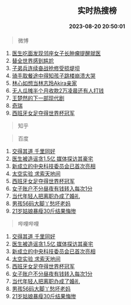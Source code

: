 <div align="center"><h2>实时热搜榜</h2><h4>2023-08-20 20:50:01</h4></div>

> 微博  

1. [医生吃面发现邻座女子长肿瘤提醒就医](https://s.weibo.com/weibo?q=%23%E5%8C%BB%E7%94%9F%E5%90%83%E9%9D%A2%E5%8F%91%E7%8E%B0%E9%82%BB%E5%BA%A7%E5%A5%B3%E5%AD%90%E9%95%BF%E8%82%BF%E7%98%A4%E6%8F%90%E9%86%92%E5%B0%B1%E5%8C%BB%23&t=31&band_rank=1&Refer=top)<br />
2. [替全世界感到尴尬](https://s.weibo.com/weibo?q=%23%E6%9B%BF%E5%85%A8%E4%B8%96%E7%95%8C%E6%84%9F%E5%88%B0%E5%B0%B4%E5%B0%AC%23&t=31&band_rank=2&Refer=top)<br />
3. [子弟兵连续奋战抢修受损堤坝](https://s.weibo.com/weibo?q=%23%E5%AD%90%E5%BC%9F%E5%85%B5%E8%BF%9E%E7%BB%AD%E5%A5%8B%E6%88%98%E6%8A%A2%E4%BF%AE%E5%8F%97%E6%8D%9F%E5%A0%A4%E5%9D%9D%23&t=31&band_rank=3&Refer=top)<br />
4. [骑手取餐途中得知孩子跳楼崩溃大哭](https://s.weibo.com/weibo?q=%23%E9%AA%91%E6%89%8B%E5%8F%96%E9%A4%90%E9%80%94%E4%B8%AD%E5%BE%97%E7%9F%A5%E5%AD%A9%E5%AD%90%E8%B7%B3%E6%A5%BC%E5%B4%A9%E6%BA%83%E5%A4%A7%E5%93%AD%23&t=31&band_rank=4&Refer=top)<br />
5. [林心如想当林志玲Akira亲家](https://s.weibo.com/weibo?q=%23%E6%9E%97%E5%BF%83%E5%A6%82%E6%83%B3%E5%BD%93%E6%9E%97%E5%BF%97%E7%8E%B2Akira%E4%BA%B2%E5%AE%B6%23&t=31&band_rank=5&Refer=top)<br />
6. [无人瓜摊半个月收款2万凌晨还有人打钱](https://s.weibo.com/weibo?q=%23%E6%97%A0%E4%BA%BA%E7%93%9C%E6%91%8A%E5%8D%8A%E4%B8%AA%E6%9C%88%E6%94%B6%E6%AC%BE2%E4%B8%87%E5%87%8C%E6%99%A8%E8%BF%98%E6%9C%89%E4%BA%BA%E6%89%93%E9%92%B1%23&t=31&band_rank=6&Refer=top)<br />
7. [王楚然的下一部现代剧](https://s.weibo.com/weibo?q=%23%E7%8E%8B%E6%A5%9A%E7%84%B6%E7%9A%84%E4%B8%8B%E4%B8%80%E9%83%A8%E7%8E%B0%E4%BB%A3%E5%89%A7%23&t=31&band_rank=7&Refer=top)<br />
8. [奇瑞](https://s.weibo.com/weibo?q=%E5%A5%87%E7%91%9E&t=31&band_rank=8&Refer=top)<br />
9. [西班牙女足夺得世界杯冠军](https://s.weibo.com/weibo?q=%23%E8%A5%BF%E7%8F%AD%E7%89%99%E5%A5%B3%E8%B6%B3%E5%A4%BA%E5%BE%97%E4%B8%96%E7%95%8C%E6%9D%AF%E5%86%A0%E5%86%9B%23&t=31&band_rank=9&Refer=top)<br />

> 知乎  


> 百度  

1. [交得其道 千里同好](https://www.baidu.com/s?wd=%E4%BA%A4%E5%BE%97%E5%85%B6%E9%81%93+%E5%8D%83%E9%87%8C%E5%90%8C%E5%A5%BD&sa=fyb_news&rsv_dl=fyb_news)<br />
2. [医生被造谣贪1.5亿 媒体探访其豪宅](https://www.baidu.com/s?wd=%E5%8C%BB%E7%94%9F%E8%A2%AB%E9%80%A0%E8%B0%A3%E8%B4%AA1.5%E4%BA%BF+%E5%AA%92%E4%BD%93%E6%8E%A2%E8%AE%BF%E5%85%B6%E8%B1%AA%E5%AE%85&sa=fyb_news&rsv_dl=fyb_news)<br />
3. [新成立的中央科技委员会已首次亮相](https://www.baidu.com/s?wd=%E6%96%B0%E6%88%90%E7%AB%8B%E7%9A%84%E4%B8%AD%E5%A4%AE%E7%A7%91%E6%8A%80%E5%A7%94%E5%91%98%E4%BC%9A%E5%B7%B2%E9%A6%96%E6%AC%A1%E4%BA%AE%E7%9B%B8&sa=fyb_news&rsv_dl=fyb_news)<br />
4. [太空实验 求索天地间](https://www.baidu.com/s?wd=%E5%A4%AA%E7%A9%BA%E5%AE%9E%E9%AA%8C+%E6%B1%82%E7%B4%A2%E5%A4%A9%E5%9C%B0%E9%97%B4&sa=fyb_news&rsv_dl=fyb_news)<br />
5. [西班牙女足夺得世界杯冠军](https://www.baidu.com/s?wd=%E8%A5%BF%E7%8F%AD%E7%89%99%E5%A5%B3%E8%B6%B3%E5%A4%BA%E5%BE%97%E4%B8%96%E7%95%8C%E6%9D%AF%E5%86%A0%E5%86%9B&sa=fyb_news&rsv_dl=fyb_news)<br />
6. [女子账户不分昼夜有钱转入每次1分](https://www.baidu.com/s?wd=%E5%A5%B3%E5%AD%90%E8%B4%A6%E6%88%B7%E4%B8%8D%E5%88%86%E6%98%BC%E5%A4%9C%E6%9C%89%E9%92%B1%E8%BD%AC%E5%85%A5%E6%AF%8F%E6%AC%A11%E5%88%86&sa=fyb_news&rsv_dl=fyb_news)<br />
7. [当代年轻人把离职办成了婚礼](https://www.baidu.com/s?wd=%E5%BD%93%E4%BB%A3%E5%B9%B4%E8%BD%BB%E4%BA%BA%E6%8A%8A%E7%A6%BB%E8%81%8C%E5%8A%9E%E6%88%90%E4%BA%86%E5%A9%9A%E7%A4%BC&sa=fyb_news&rsv_dl=fyb_news)<br />
8. [男孩56码大脚丫愁坏老妈](https://www.baidu.com/s?wd=%E7%94%B7%E5%AD%A956%E7%A0%81%E5%A4%A7%E8%84%9A%E4%B8%AB%E6%84%81%E5%9D%8F%E8%80%81%E5%A6%88&sa=fyb_news&rsv_dl=fyb_news)<br />
9. [21岁姑娘暴瘦30斤结果悔惨](https://www.baidu.com/s?wd=21%E5%B2%81%E5%A7%91%E5%A8%98%E6%9A%B4%E7%98%A630%E6%96%A4%E7%BB%93%E6%9E%9C%E6%82%94%E6%83%A8&sa=fyb_news&rsv_dl=fyb_news)<br />

> 哔哩哔哩  

1. [交得其道 千里同好](https://www.baidu.com/s?wd=%E4%BA%A4%E5%BE%97%E5%85%B6%E9%81%93+%E5%8D%83%E9%87%8C%E5%90%8C%E5%A5%BD&sa=fyb_news&rsv_dl=fyb_news)<br />
2. [医生被造谣贪1.5亿 媒体探访其豪宅](https://www.baidu.com/s?wd=%E5%8C%BB%E7%94%9F%E8%A2%AB%E9%80%A0%E8%B0%A3%E8%B4%AA1.5%E4%BA%BF+%E5%AA%92%E4%BD%93%E6%8E%A2%E8%AE%BF%E5%85%B6%E8%B1%AA%E5%AE%85&sa=fyb_news&rsv_dl=fyb_news)<br />
3. [新成立的中央科技委员会已首次亮相](https://www.baidu.com/s?wd=%E6%96%B0%E6%88%90%E7%AB%8B%E7%9A%84%E4%B8%AD%E5%A4%AE%E7%A7%91%E6%8A%80%E5%A7%94%E5%91%98%E4%BC%9A%E5%B7%B2%E9%A6%96%E6%AC%A1%E4%BA%AE%E7%9B%B8&sa=fyb_news&rsv_dl=fyb_news)<br />
4. [太空实验 求索天地间](https://www.baidu.com/s?wd=%E5%A4%AA%E7%A9%BA%E5%AE%9E%E9%AA%8C+%E6%B1%82%E7%B4%A2%E5%A4%A9%E5%9C%B0%E9%97%B4&sa=fyb_news&rsv_dl=fyb_news)<br />
5. [西班牙女足夺得世界杯冠军](https://www.baidu.com/s?wd=%E8%A5%BF%E7%8F%AD%E7%89%99%E5%A5%B3%E8%B6%B3%E5%A4%BA%E5%BE%97%E4%B8%96%E7%95%8C%E6%9D%AF%E5%86%A0%E5%86%9B&sa=fyb_news&rsv_dl=fyb_news)<br />
6. [女子账户不分昼夜有钱转入每次1分](https://www.baidu.com/s?wd=%E5%A5%B3%E5%AD%90%E8%B4%A6%E6%88%B7%E4%B8%8D%E5%88%86%E6%98%BC%E5%A4%9C%E6%9C%89%E9%92%B1%E8%BD%AC%E5%85%A5%E6%AF%8F%E6%AC%A11%E5%88%86&sa=fyb_news&rsv_dl=fyb_news)<br />
7. [当代年轻人把离职办成了婚礼](https://www.baidu.com/s?wd=%E5%BD%93%E4%BB%A3%E5%B9%B4%E8%BD%BB%E4%BA%BA%E6%8A%8A%E7%A6%BB%E8%81%8C%E5%8A%9E%E6%88%90%E4%BA%86%E5%A9%9A%E7%A4%BC&sa=fyb_news&rsv_dl=fyb_news)<br />
8. [男孩56码大脚丫愁坏老妈](https://www.baidu.com/s?wd=%E7%94%B7%E5%AD%A956%E7%A0%81%E5%A4%A7%E8%84%9A%E4%B8%AB%E6%84%81%E5%9D%8F%E8%80%81%E5%A6%88&sa=fyb_news&rsv_dl=fyb_news)<br />
9. [21岁姑娘暴瘦30斤结果悔惨](https://www.baidu.com/s?wd=21%E5%B2%81%E5%A7%91%E5%A8%98%E6%9A%B4%E7%98%A630%E6%96%A4%E7%BB%93%E6%9E%9C%E6%82%94%E6%83%A8&sa=fyb_news&rsv_dl=fyb_news)<br />

